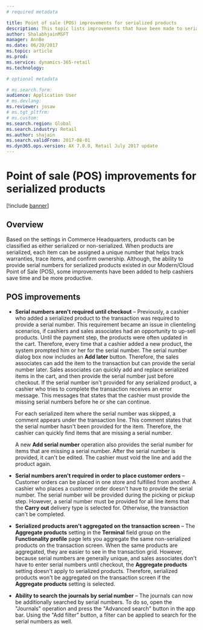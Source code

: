 ```yaml
---
# required metadata

title: Point of sale (POS) improvements for serialized products
description: This topic lists improvements that have been made to serialized products to help you save time and be more productive.
author: ShalabhjainMSFT
manager: AnnBe
ms.date: 06/20/2017
ms.topic: article
ms.prod: 
ms.service: dynamics-365-retail
ms.technology: 

# optional metadata

# ms.search.form:
audience: Application User
# ms.devlang: 
ms.reviewer: josaw
# ms.tgt_pltfrm: 
# ms.custom: 
ms.search.region: Global
ms.search.industry: Retail
ms.author: shajain
ms.search.validFrom: 2017-08-01
ms.dyn365.ops.version: AX 7.0.0, Retail July 2017 update
---
```


# Point of sale (POS) improvements for serialized products

[!include [banner](includes/banner.md)]

## Overview

Based on the settings in Commerce Headquarters, products can be classified as either serialized or non-serialized. When products are serialized, each item can be assigned a unique number that helps track warranties, trace items, and confirm ownership. Although, the ability to provide serial numbers for serialized products existed in our Modern/Cloud Point of Sale (POS), some improvements have been added to help cashiers save time and be more productive.

## POS improvements

- **Serial numbers aren't required until checkout** – Previously, a cashier who added a serialized product to the transaction was required to provide a serial number. This requirement became an issue in clienteling scenarios, if cashiers and sales associates had an opportunity to up-sell products. Until the payment step, the products were often updated in the cart. Therefore, every time that a cashier added a new product, the system prompted him or her for the serial number. The serial number dialog box now includes an **Add later** button. Therefore, the sales associates can add the item to the transaction but can provide the serial number later. Sales associates can quickly add and replace serialized items in the cart, and then provide the serial number just before checkout. If the serial number isn't provided for any serialized product, a cashier who tries to complete the transaction receives an error message. This messages that states that the cashier must provide the missing serial numbers before he or she can continue.

    For each serialized item where the serial number was skipped, a comment appears under the transaction line. This comment states that the serial number hasn't been provided for the item. Therefore, the cashier can quickly find items that are missing a serial number.

    A new **Add serial number** operation also provides the serial number for items that are missing a serial number. After the serial number is provided, it can't be edited. The cashier must void the line and add the product again.
	
- **Serial numbers aren't required in order to place customer orders** – Customer orders can be placed in one store and fulfilled from another. A cashier who places a customer order doesn't have to provide the serial number. The serial number will be provided during the picking or pickup step. However, a serial number must be provided for all line items that the **Carry out** delivery type is selected for. Otherwise, the transaction can't be completed.
- **Serialized products aren't aggregated on the transaction screen** – The **Aggregate products** setting in the **Terminal** field group on the **Functionality profile** page lets you aggregate the same non-serialized products on the transaction screen. When the same products are aggregated, they are easier to see in the transaction grid. However, because serial numbers are generally unique, and sales associates don't have to enter serial numbers until checkout, the **Aggregate products** setting doesn't apply to serialized products. Therefore, serialized products won't be aggregated on the transaction screen if the **Aggregate products** setting is selected.
- **Ability to search the journals by serial number** – The journals can now be additionally searched by serial numbers. To do so, open the "Journals" operation and press the "Advanced search" button in the app bar. Using the "Add filter" button, a filter can be applied to search for the serial numbers as well.
